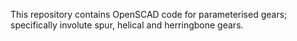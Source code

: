 This repository contains OpenSCAD code for parameterised gears; specifically
involute spur, helical and herringbone gears.
